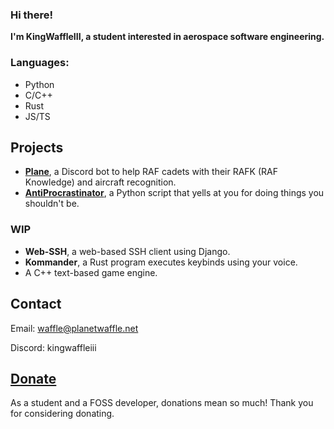 ### Hi there!

**I'm KingWaffleIII, a student interested in aerospace software engineering.**

### Languages:
- Python
- C/C++
- Rust
- JS/TS

## Projects
- **[Plane](https://github.com/KingWaffleIII/Plane)**, a Discord bot to help RAF cadets with their RAFK (RAF Knowledge) and aircraft recognition.
- **[AntiProcrastinator](https://github.com/KingWaffleIII/AntiProcrastinator)**, a Python script that yells at you for doing things you shouldn't be.

### WIP
- **Web-SSH**, a web-based SSH client using Django.
- **Kommander**, a Rust program executes keybinds using your voice.
- A C++ text-based game engine.

## Contact
Email: waffle@planetwaffle.net

Discord: kingwaffleiii

## [Donate](https://donate.stripe.com/9AQ29r8Wg21V5LWeUU)
As a student and a FOSS developer, donations mean so much! Thank you for considering donating.
